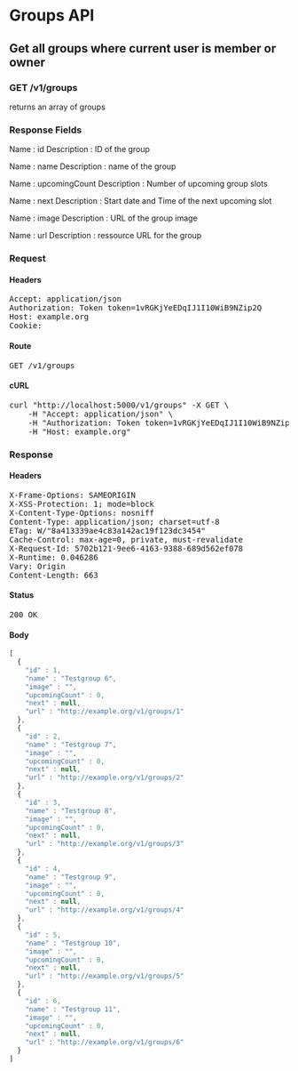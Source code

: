 # Groups API

## Get all groups where current user is member or owner

### GET /v1/groups

returns an array of groups

### Response Fields

Name : id
Description : ID of the group

Name : name
Description : name of the group

Name : upcomingCount
Description : Number of upcoming group slots

Name : next
Description : Start date and Time of the next upcoming slot

Name : image
Description : URL of the group image

Name : url
Description : ressource URL for the group

### Request

#### Headers

<pre>Accept: application/json
Authorization: Token token=1vRGKjYeEDqIJ1I10WiB9NZip2Q
Host: example.org
Cookie: </pre>

#### Route

<pre>GET /v1/groups</pre>

#### cURL

<pre class="request">curl &quot;http://localhost:5000/v1/groups&quot; -X GET \
	-H &quot;Accept: application/json&quot; \
	-H &quot;Authorization: Token token=1vRGKjYeEDqIJ1I10WiB9NZip2Q&quot; \
	-H &quot;Host: example.org&quot;</pre>

### Response

#### Headers

<pre>X-Frame-Options: SAMEORIGIN
X-XSS-Protection: 1; mode=block
X-Content-Type-Options: nosniff
Content-Type: application/json; charset=utf-8
ETag: W/&quot;8a413339ae4c83a142ac19f123dc3454&quot;
Cache-Control: max-age=0, private, must-revalidate
X-Request-Id: 5702b121-9ee6-4163-9388-689d562ef078
X-Runtime: 0.046286
Vary: Origin
Content-Length: 663</pre>

#### Status

<pre>200 OK</pre>

#### Body

```javascript
[
  {
    "id" : 1,
    "name" : "Testgroup 6",
    "image" : "",
    "upcomingCount" : 0,
    "next" : null,
    "url" : "http://example.org/v1/groups/1"
  },
  {
    "id" : 2,
    "name" : "Testgroup 7",
    "image" : "",
    "upcomingCount" : 0,
    "next" : null,
    "url" : "http://example.org/v1/groups/2"
  },
  {
    "id" : 3,
    "name" : "Testgroup 8",
    "image" : "",
    "upcomingCount" : 0,
    "next" : null,
    "url" : "http://example.org/v1/groups/3"
  },
  {
    "id" : 4,
    "name" : "Testgroup 9",
    "image" : "",
    "upcomingCount" : 0,
    "next" : null,
    "url" : "http://example.org/v1/groups/4"
  },
  {
    "id" : 5,
    "name" : "Testgroup 10",
    "image" : "",
    "upcomingCount" : 0,
    "next" : null,
    "url" : "http://example.org/v1/groups/5"
  },
  {
    "id" : 6,
    "name" : "Testgroup 11",
    "image" : "",
    "upcomingCount" : 0,
    "next" : null,
    "url" : "http://example.org/v1/groups/6"
  }
]
```
